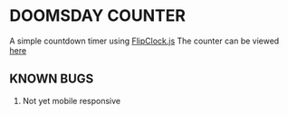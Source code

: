 # DOOMSDAY COUNTER

A simple countdown timer using [FlipClock.js](http://flipclockjs.com/)
The counter can be viewed [here](http://gunnerjnr.uk/doomsday/)

## KNOWN BUGS

1. Not yet mobile responsive